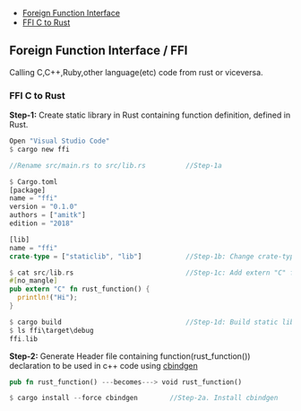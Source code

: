 - [Foreign Function Interface](#ffi)
- [FFI C to Rust](#c2r)

<a name=ffi></a>
## Foreign Function Interface / FFI
Calling C,C++,Ruby,other language(etc) code from rust or viceversa.

<a name=c2r></a>
### FFI C to Rust
**Step-1:** Create static library in Rust containing function definition, defined in Rust.
```rs
Open "Visual Studio Code"
$ cargo new ffi

//Rename src/main.rs to src/lib.rs          //Step-1a

$ Cargo.toml
[package]
name = "ffi"
version = "0.1.0"
authors = ["amitk"]
edition = "2018"

[lib]
name = "ffi"
crate-type = ["staticlib", "lib"]           //Step-1b: Change crate-type

$ cat src/lib.rs                            //Step-1c: Add extern "C" function in rust
#[no_mangle]
pub extern "C" fn rust_function() {
  println!("Hi");
}

$ cargo build                               //Step-1d: Build static library.
$ ls ffi\target\debug
ffi.lib
```
**Step-2:** Generate Header file containing function(rust_function()) declaration to be used in c++ code using [cbindgen](https://github.com/eqrion/cbindgen)
```rs
pub fn rust_function() ---becomes---> void rust_function()

$ cargo install --force cbindgen        //Step-2a. Install cbindgen
```
